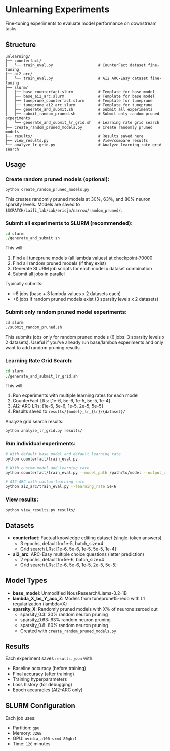 # Unlearning Experiments

Fine-tuning experiments to evaluate model performance on downstream tasks.

## Structure

```
unlearning/
├── counterfact/
│   └── train_eval.py                    # CounterFact dataset fine-tuning
├── ai2_arc/
│   └── train_eval.py                    # AI2 ARC-Easy dataset fine-tuning
├── slurm/
│   ├── base_counterfact.slurm           # Template for base model
│   ├── base_ai2_arc.slurm               # Template for base model
│   ├── tuneprune_counterfact.slurm      # Template for tuneprune
│   ├── tuneprune_ai2_arc.slurm          # Template for tuneprune
│   ├── generate_and_submit.sh           # Submit all experiments
│   ├── submit_random_pruned.sh          # Submit only random pruned experiments
│   └── generate_and_submit_lr_grid.sh   # Learning rate grid search
├── create_random_pruned_models.py       # Create randomly pruned models
├── results/                             # Results saved here
├── view_results.py                      # View/compare results
└── analyze_lr_grid.py                   # Analyze learning rate grid search
```

## Usage

### Create random pruned models (optional):
```bash
python create_random_pruned_models.py
```

This creates randomly pruned models at 30%, 63%, and 80% neuron sparsity levels.
Models are saved to `$SCRATCH/iaifi_lab/Lab/ericjm/narrow/random_pruned/`.

### Submit all experiments to SLURM (recommended):
```bash
cd slurm
./generate_and_submit.sh
```

This will:
1. Find all tuneprune models (all lambda values) at checkpoint-70000
2. Find all random pruned models (if they exist)
3. Generate SLURM job scripts for each model x dataset combination
4. Submit all jobs in parallel

Typically submits:
- ~8 jobs (base + 3 lambda values x 2 datasets each)
- +6 jobs if random pruned models exist (3 sparsity levels x 2 datasets)

### Submit only random pruned model experiments:
```bash
cd slurm
./submit_random_pruned.sh
```

This submits jobs only for random pruned models (6 jobs: 3 sparsity levels x 2 datasets).
Useful if you've already run base/lambda experiments and only want to add random pruning results.

### Learning Rate Grid Search:
```bash
cd slurm
./generate_and_submit_lr_grid.sh
```

This will:
1. Run experiments with multiple learning rates for each model
2. CounterFact LRs: [1e-6, 5e-6, 1e-5, 5e-5, 1e-4]
3. AI2-ARC LRs: [1e-6, 5e-6, 1e-5, 2e-5, 5e-5]
4. Results saved to `results/{model}_lr_{lr}/{dataset}/`

Analyze grid search results:
```bash
python analyze_lr_grid.py results/
```

### Run individual experiments:
```bash
# With default base model and default learning rate
python counterfact/train_eval.py

# With custom model and learning rate
python counterfact/train_eval.py --model_path /path/to/model --output_dir results/custom --learning_rate 1e-5

# AI2-ARC with custom learning rate
python ai2_arc/train_eval.py --learning_rate 5e-6
```

### View results:
```bash
python view_results.py results/
```

## Datasets

- **counterfact**: Factual knowledge editing dataset (single-token answers)
  - 3 epochs, default lr=1e-5, batch_size=4
  - Grid search LRs: [1e-6, 5e-6, 1e-5, 5e-5, 1e-4]
- **ai2_arc**: ARC-Easy multiple choice questions (letter prediction)
  - 2 epochs, default lr=5e-6, batch_size=4
  - Grid search LRs: [1e-6, 5e-6, 1e-5, 2e-5, 5e-5]

## Model Types

- **base_model**: Unmodified NousResearch/Llama-3.2-1B
- **lambda_X_bs_Y_acc_Z**: Models from tuneprune15-redo with L1 regularization (lambda=X)
- **sparsity_X**: Randomly pruned models with X% of neurons zeroed out
  - sparsity_0.3: 30% random neuron pruning
  - sparsity_0.63: 63% random neuron pruning  
  - sparsity_0.8: 80% random neuron pruning
  - Created with `create_random_pruned_models.py`

## Results

Each experiment saves `results.json` with:
- Baseline accuracy (before training)
- Final accuracy (after training)
- Training hyperparameters
- Loss history (for debugging)
- Epoch accuracies (AI2-ARC only)

## SLURM Configuration

Each job uses:
- Partition: `gpu`
- Memory: `32GB`
- GPU: `nvidia_a100-sxm4-80gb:1`
- Time: `120` minutes

